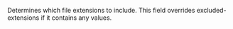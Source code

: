 Determines which file extensions to include. This field overrides excluded-extensions if it contains any values.